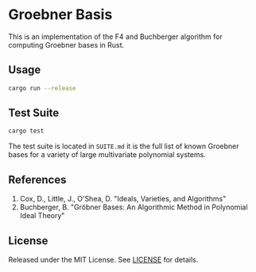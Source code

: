 # Groebner Basis

This is an implementation of the F4 and Buchberger algorithm for computing Groebner bases in Rust.

## Usage

```bash
cargo run --release
```

## Test Suite

```bash
cargo test
```

The test suite is located in `SUITE.md` it is the full list of known Groebner bases for a variety of large multivariate polynomial systems.

## References

1. Cox, D., Little, J., O'Shea, D. "Ideals, Varieties, and Algorithms"
1. Buchberger, B. "Gröbner Bases: An Algorithmic Method in Polynomial Ideal Theory"

## License

Released under the MIT License. See [LICENSE](LICENSE) for details.